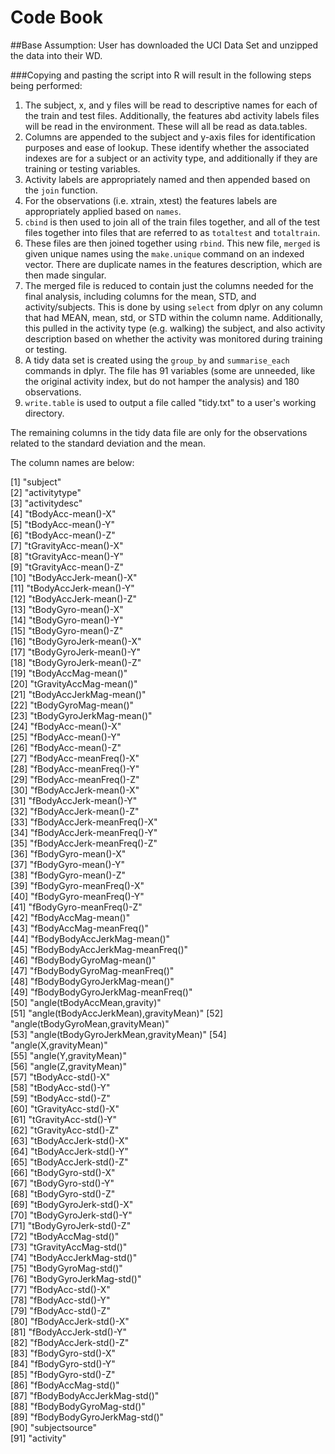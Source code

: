 # Code Book


##Base Assumption: User has downloaded the UCI Data Set and unzipped the data into their WD.

###Copying and pasting the script into R will result in the following steps being performed: 

1. The subject, x, and y files will be read to descriptive names for each of the train and test files. Additionally, the features abd activity labels files will be read in the environment. These will all be read as data.tables. 
2.  Columns are appended to the subject and y-axis files for identification purposes and ease of lookup. These identify whether the associated indexes are for a subject or an activity type, and additionally if they are training or testing variables. 
3.  Activity labels are appropriately named and then appended based on the ```join``` function. 
4.  For the observations (i.e. xtrain, xtest) the features labels are appropriately applied based on ```names```. 
5.  ```cbind``` is then used to join all of the train files together, and all of the test files together into files that are referred to as ```totaltest``` and ```totaltrain```. 
6.  These files are then joined together using ```rbind```. This new file, ```merged``` is given unique names using the ```make.unique``` command on an indexed vector. There are duplicate names in the features description, which are then made singular. 
7.  The merged file is reduced to contain just the columns needed for the final analysis, including columns for the mean, STD, and activity/subjects. This is done by using ```select``` from dplyr on any column that had MEAN, mean, std, or STD within the column name. Additionally, this pulled in the activity type (e.g. walking) the subject, and also activity description based on whether the activity was monitored during training or testing.
8.  A tidy data set is created using the ```group_by``` and ```summarise_each``` commands in dplyr. The file has 91 variables (some are unneeded, like the original activity index, but do not hamper the analysis) and 180 observations. 
9.  ```write.table``` is used to output a file called "tidy.txt" to a user's working directory. 

The remaining columns in the tidy data file are only for the observations related to the standard deviation and the mean. 

The column names are below: 

[1] "subject"                             
 [2] "activitytype"                        
 [3] "activitydesc"                        
 [4] "tBodyAcc-mean()-X"                   
 [5] "tBodyAcc-mean()-Y"                   
 [6] "tBodyAcc-mean()-Z"                   
 [7] "tGravityAcc-mean()-X"                
 [8] "tGravityAcc-mean()-Y"                
 [9] "tGravityAcc-mean()-Z"                
[10] "tBodyAccJerk-mean()-X"               
[11] "tBodyAccJerk-mean()-Y"               
[12] "tBodyAccJerk-mean()-Z"               
[13] "tBodyGyro-mean()-X"                  
[14] "tBodyGyro-mean()-Y"                  
[15] "tBodyGyro-mean()-Z"                  
[16] "tBodyGyroJerk-mean()-X"              
[17] "tBodyGyroJerk-mean()-Y"              
[18] "tBodyGyroJerk-mean()-Z"              
[19] "tBodyAccMag-mean()"                  
[20] "tGravityAccMag-mean()"               
[21] "tBodyAccJerkMag-mean()"              
[22] "tBodyGyroMag-mean()"                 
[23] "tBodyGyroJerkMag-mean()"             
[24] "fBodyAcc-mean()-X"                   
[25] "fBodyAcc-mean()-Y"                   
[26] "fBodyAcc-mean()-Z"                   
[27] "fBodyAcc-meanFreq()-X"               
[28] "fBodyAcc-meanFreq()-Y"               
[29] "fBodyAcc-meanFreq()-Z"               
[30] "fBodyAccJerk-mean()-X"               
[31] "fBodyAccJerk-mean()-Y"               
[32] "fBodyAccJerk-mean()-Z"               
[33] "fBodyAccJerk-meanFreq()-X"           
[34] "fBodyAccJerk-meanFreq()-Y"           
[35] "fBodyAccJerk-meanFreq()-Z"           
[36] "fBodyGyro-mean()-X"                  
[37] "fBodyGyro-mean()-Y"                  
[38] "fBodyGyro-mean()-Z"                  
[39] "fBodyGyro-meanFreq()-X"              
[40] "fBodyGyro-meanFreq()-Y"              
[41] "fBodyGyro-meanFreq()-Z"              
[42] "fBodyAccMag-mean()"                  
[43] "fBodyAccMag-meanFreq()"              
[44] "fBodyBodyAccJerkMag-mean()"          
[45] "fBodyBodyAccJerkMag-meanFreq()"      
[46] "fBodyBodyGyroMag-mean()"             
[47] "fBodyBodyGyroMag-meanFreq()"         
[48] "fBodyBodyGyroJerkMag-mean()"         
[49] "fBodyBodyGyroJerkMag-meanFreq()"     
[50] "angle(tBodyAccMean,gravity)"         
[51] "angle(tBodyAccJerkMean),gravityMean)"
[52] "angle(tBodyGyroMean,gravityMean)"    
[53] "angle(tBodyGyroJerkMean,gravityMean)"
[54] "angle(X,gravityMean)"                
[55] "angle(Y,gravityMean)"                
[56] "angle(Z,gravityMean)"                
[57] "tBodyAcc-std()-X"                    
[58] "tBodyAcc-std()-Y"                    
[59] "tBodyAcc-std()-Z"                    
[60] "tGravityAcc-std()-X"                 
[61] "tGravityAcc-std()-Y"                 
[62] "tGravityAcc-std()-Z"                 
[63] "tBodyAccJerk-std()-X"                
[64] "tBodyAccJerk-std()-Y"                
[65] "tBodyAccJerk-std()-Z"                
[66] "tBodyGyro-std()-X"                   
[67] "tBodyGyro-std()-Y"                   
[68] "tBodyGyro-std()-Z"                   
[69] "tBodyGyroJerk-std()-X"               
[70] "tBodyGyroJerk-std()-Y"               
[71] "tBodyGyroJerk-std()-Z"               
[72] "tBodyAccMag-std()"                   
[73] "tGravityAccMag-std()"                
[74] "tBodyAccJerkMag-std()"               
[75] "tBodyGyroMag-std()"                  
[76] "tBodyGyroJerkMag-std()"              
[77] "fBodyAcc-std()-X"                    
[78] "fBodyAcc-std()-Y"                    
[79] "fBodyAcc-std()-Z"                    
[80] "fBodyAccJerk-std()-X"                
[81] "fBodyAccJerk-std()-Y"                
[82] "fBodyAccJerk-std()-Z"                
[83] "fBodyGyro-std()-X"                   
[84] "fBodyGyro-std()-Y"                   
[85] "fBodyGyro-std()-Z"                   
[86] "fBodyAccMag-std()"                   
[87] "fBodyBodyAccJerkMag-std()"           
[88] "fBodyBodyGyroMag-std()"              
[89] "fBodyBodyGyroJerkMag-std()"          
[90] "subjectsource"                       
[91] "activity"         
